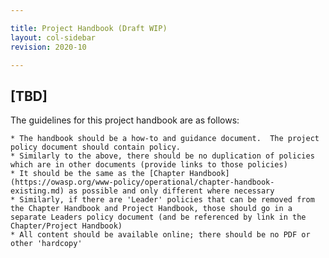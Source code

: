 ```yaml
---

title: Project Handbook (Draft WIP)
layout: col-sidebar
revision: 2020-10

---
```


## [TBD]
The guidelines for this project handbook are as follows: 

    * The handbook should be a how-to and guidance document.  The project policy document should contain policy.
    * Similarly to the above, there should be no duplication of policies which are in other documents (provide links to those policies)
    * It should be the same as the [Chapter Handbook](https://owasp.org/www-policy/operational/chapter-handbook-existing.md) as possible and only different where necessary
    * Similarly, if there are 'Leader' policies that can be removed from the Chapter Handbook and Project Handbook, those should go in a separate Leaders policy document (and be referenced by link in the Chapter/Project Handbook)
    * All content should be available online; there should be no PDF or other 'hardcopy'
